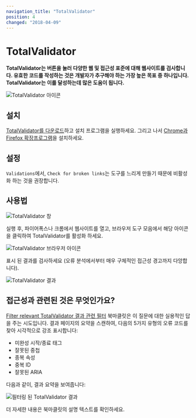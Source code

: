 ```yaml
---
navigation_title: "TotalValidator"
position: 4
changed: "2018-04-09"
---
```


# TotalValidator

**TotalValidator는 버튼을 눌러 다양한 웹 및 접근성 표준에 대해 웹사이트를 검사합니다. 유효한 코드를 작성하는 것은 개발자가 추구해야 하는 가장 높은 목표 중 하나입니다. TotalValidator는 이를 달성하는데 많은 도움이 됩니다.**

![TotalValidator 아이콘](_media/totalvalidator-icon.png)

## 설치

[TotalValidator를 다운로드](https://www.totalvalidator.com/downloads/index.html)하고 설치 프로그램을 실행하세요. 그리고 나서 [Chrome과 Firefox 확장프로그램](https://www.totalvalidator.com/downloads/extension.html)을 설치하세요.

## 설정

`Validations`에서, `Check for broken links`는 도구를 느리게 만들기 때문에 비활성화 하는 것을 권장합니다.

## 사용법

![TotalValidator 창](_media/totalvalidator-window.png)

실행 후, 파이어폭스나 크롬에서 웹사이트를 열고, 브라우저 도구 모음에서 해당 아이콘을 클릭하여 TotalValidator를 활성화 하세요.

![TotalValidator 브라우저 아이콘](_media/totalvalidator-browser-icon.png)

표시 된 결과를 검사하세요 (오류 분석에서부터 매우 구체적인 접근성 경고까지 다앙합니다).

![TotalValidator 결과](_media/totalvalidator-results.png)

## 접근성과 관련된 것은 무엇인가요?

[Filter relevant TotalValidator 결과 관련 필터](https://codepen.io/jmuheim/pen/yLNqERL) 북마클릿은 이 질문에 대한 실용적인 답을 주는 시도입니다. 결과 페이지의 요약을 스캔하여, 다음의 5가지 유형의 오류 코드를 찾아 시각적으로 강조 표시합니다:

- 미완성 시작/종료 태그
- 잘못된 중첩
- 종복 속성
- 중복 ID
- 잘못된 ARIA

다음과 같이, 결과 요약을 보여줍니다:

![필터링 된 TotalValidator 결과](_media/filtered-totalvalidator-results.png)

더 자세한 내용은 북마클릿의 설명 텍스트를 확인하세요.
